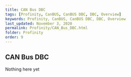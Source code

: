 ```yaml
---
title: CAN Bus DBC
tags: [Profinity, CanBUS, CanBUS DBC, DBC, Overview]
keywords: Profinity, CanBUS, CanBUS DBC, DBC, Overview
last_updated: November 3, 2020
permalink: Profinity/CAN_Bus_DBC.html
folder: Profinity
order: 9
---
```


## CAN Bus DBC

Nothing here yet